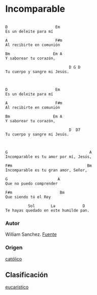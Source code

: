 
# Incomparable
```console

D                     Em
Es un deleite para mí

A                     F#m
Al recibirte en comunión

Bm                   Em A
Y saborear tu corazón,

                            D G D
Tu cuerpo y sangre mi Jesús.



D                     Em
Es un deleite para mí

A                     F#m
Al recibirte en comunión

Bm                   Em A
Y saborear tu corazón,

                            D  D7
Tu cuerpo y sangre mi Jesús.



G                                    A
Incomparable es tu amor por mí, Jesús,

F#m                                 Bm
Incomparable es tu gran amor, Señor,

G                      A
Que no puedo comprender

F#m                     Bm
Que siendo tú el Rey

          Sol       La            D
Te hayas quedado en este humilde pan.
```

### Autor
William Sanchez.
[Fuente](https://www.ministeriodemusica.net/2017/07/incomparable-canto-de-comunion.html])

### Origen
[católico](https://github.com/renovacion-sjb/musica/search?q=cat%C3%B3lico&unscoped_q=cat%C3%B3lico)

## Clasificación
[eucarístico](https://github.com/renovacion-sjb/musica/search?q=eucar%C3%ADstico&unscoped_q=eucar%C3%ADstico)
